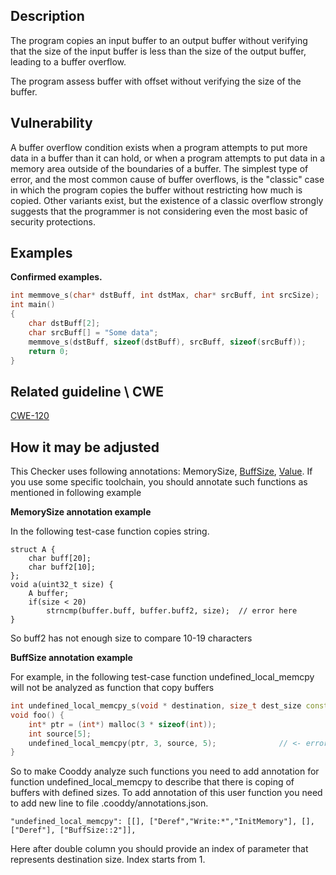 ## Description
The program copies an input buffer to an output buffer without verifying that the size of the input buffer is less than the size of the output buffer, leading to a buffer overflow.


The program assess buffer with offset without verifying the size of the buffer.

## Vulnerability
A buffer overflow condition exists when a program attempts to put more data in a buffer than it can hold, or when a program attempts to put data in a memory area outside of the boundaries of a buffer. The simplest type of error, and the most common cause of buffer overflows, is the "classic" case in which the program copies the buffer without restricting how much is copied. Other variants exist, but the existence of a classic overflow strongly suggests that the programmer is not considering even the most basic of security protections.

## Examples
**Confirmed examples.**




```cpp
int memmove_s(char* dstBuff, int dstMax, char* srcBuff, int srcSize);
int main()
{
    char dstBuff[2];
    char srcBuff[] = "Some data";
    memmove_s(dstBuff, sizeof(dstBuff), srcBuff, sizeof(srcBuff));
    return 0;
}
```

## Related guideline \ CWE
[CWE-120](https://cwe.mitre.org/data/definitions/120.md)

## How it may be adjusted
This Checker uses following annotations: MemorySize, [BuffSize](Annotations.md), [Value](Annotations.md). If you use some specific toolchain, you should annotate such functions as mentioned in following example


**MemorySize annotation example**


In the following test-case function copies string.




```
struct A {
    char buff[20];
    char buff2[10];
};
void a(uint32_t size) {
    A buffer;
    if(size < 20)
        strncmp(buffer.buff, buffer.buff2, size);  // error here
}
```


So buff2 has not enough size to compare 10-19 characters


  



**BuffSize annotation example**


For example, in the following test-case function undefined_local_memcpy will not be analyzed as function that copy buffers




```cpp
int undefined_local_memcpy_s(void * destination, size_t dest_size const void * source, size_t source_size);
void foo() {
    int* ptr = (int*) malloc(3 * sizeof(int));
    int source[5];
    undefined_local_memcpy(ptr, 3, source, 5); 				// <- error here 
}
```


 So to make Cooddy analyze such functions you need to add annotation for function undefined_local_memcpy to describe that there is coping of buffers with defined sizes. To add annotation of this user function you need to add new line to file .cooddy/annotations.json.




```
"undefined_local_memcpy": [[], ["Deref","Write:*","InitMemory"], [], ["Deref"], ["BuffSize::2"]],
```


 Here after double column you should provide an index of parameter that represents destination size. Index starts from 1.
